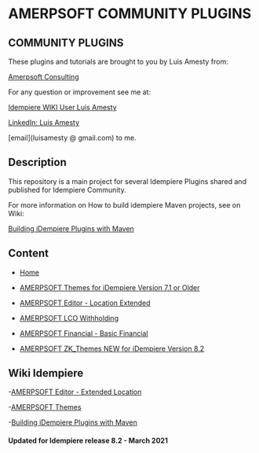 
# <b>AMERPSOFT COMMUNITY PLUGINS</b>

## <b>COMMUNITY PLUGINS</b>
These plugins and tutorials are brought to you by Luis Amesty from:

[Amerpsoft Consulting](http://amerpsoft.com/index.php/en/)

For any question or improvement see me at:

[Idempiere WIKI User Luis Amesty](https://wiki.idempiere.org/en/User:Luisamesty)

[LinkedIn: Luis Amesty](https://www.linkedin.com/in/luisamesty/)

[email](luisamesty @ gmail.com) to me. <br/>

## <b>Description</b>

This repository is a main project for several Idempiere Plugins shared and published for Idempiere Community.

For more information on How to build idempiere Maven projects, see on Wiki: 

[Building iDempiere Plugins with Maven](https://wiki.idempiere.org/en/Building_iDempiere_Plugins_with_Maven)

## <b>Content</b>

- [Home](https://github.com/luisamesty/Amerpsoft-iDempiere-community/blob/master/README.md)


- [AMERPSOFT Themes for iDempiere Version 7.1 or Older](https://github.com/luisamesty/Amerpsoft-iDempiere-community/blob/master/org.amerpsoft.com.idempiere.themes-com/README.md)

- [AMERPSOFT Editor - Location Extended](https://github.com/luisamesty/Amerpsoft-iDempiere-community/blob/master/org.amerpsoft.com.idempiere.editors-com/README.md)

- [AMERPSOFT LCO Withholding](https://github.com/luisamesty/Amerpsoft-iDempiere-community/blob/master/org.amerpsoft.com.idempiere.lco.withholding/README.md)

- [AMERPSOFT Financial - Basic Financial](https://github.com/luisamesty/Amerpsoft-iDempiere-community/blob/master/org.amerpsoft.com.idempiere.financial/README.md)

- [AMERPSOFT ZK_Themes NEW for iDempiere Version 8.2](https://github.com/luisamesty/Amerpsoft-iDempiere-community/blob/master/org.amerpsoft.com.idempiere.zk_themes/README.md)

## <b>Wiki Idempiere</b>
-[AMERPSOFT Editor - Extended Location](http://wiki.idempiere.org/en/Plugin:_Extended_Location)

-[AMERPSOFT Themes](https://wiki.idempiere.org/en/Plugin:_Themes_Amerpsoft)

-[Building iDempiere Plugins with Maven](https://wiki.idempiere.org/en/Building_iDempiere_Plugins_with_Maven)

#### Updated for Idempiere release 8.2 - March 2021

